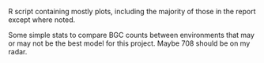 R script containing mostly plots, including the majority of those in the report except where noted. 

Some simple stats to compare BGC counts between environments that may or may not be the best model for this project. Maybe 708 should be on my radar.
